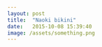 ```yaml
---
layout: post
title:  "Naoki bikini"
date:   2015-10-08 15:39:40
image: /assets/something.png
---
```



